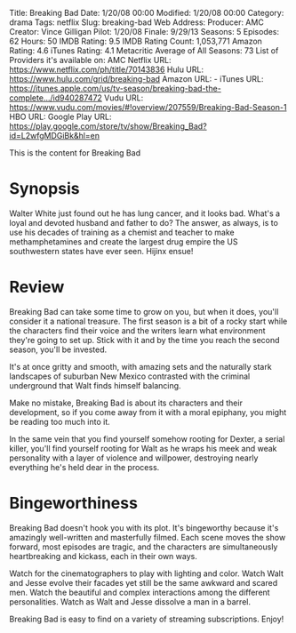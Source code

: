 Title: Breaking Bad
Date: 1/20/08 00:00
Modified: 1/20/08 00:00
Category: drama
Tags: netflix
Slug: breaking-bad
Web Address: 
Producer: AMC
Creator: Vince Gilligan
Pilot: 1/20/08
Finale: 9/29/13
Seasons: 5
Episodes: 62
Hours: 50
IMDB Rating: 9.5
IMDB Rating Count: 1,053,771
Amazon Rating: 4.6
iTunes Rating: 4.1
Metacritic Average of All Seasons: 73
List of Providers it's available on: AMC
Netflix URL: https://www.netflix.com/ph/title/70143836
Hulu URL: https://www.hulu.com/grid/breaking-bad
Amazon URL: -
iTunes URL: https://itunes.apple.com/us/tv-season/breaking-bad-the-complete.../id940287472
Vudu URL: https://www.vudu.com/movies/#!overview/207559/Breaking-Bad-Season-1
HBO URL: 
Google Play URL: https://play.google.com/store/tv/show/Breaking_Bad?id=L2wfgMDGiBk&hl=en



This is the content for Breaking Bad

Synopsis
==

Walter White just found out he has lung cancer, and it looks bad. What's a loyal and devoted husband and father to do? The answer, as always, is to use his decades of training as a chemist and teacher to make methamphetamines and create the largest drug empire the US southwestern states have ever seen. Hijinx ensue!

Review
==

Breaking Bad can take some time to grow on you, but when it does, you'll consider it a national treasure. The first season is a bit of a rocky start while the characters find their voice and the writers learn what environment they're going to set up. Stick with it and by the time you reach the second season, you'll be invested.

It's at once gritty and smooth, with amazing sets and the naturally stark landscapes of suburban New Mexico contrasted with the criminal underground that Walt finds himself balancing.

Make no mistake, Breaking Bad is about its characters and their development, so if you come away from it with a moral epiphany, you might be reading too much into it.

In the same vein that you find yourself somehow rooting for Dexter, a serial killer, you'll find yourself rooting for Walt as he wraps his meek and weak personality with a layer of violence and willpower, destroying nearly everything he's held dear in the process.

Bingeworthiness
==

Breaking Bad doesn't hook you with its plot. It's bingeworthy because it's amazingly well-written and masterfully filmed. Each scene moves the show forward, most episodes are tragic, and the characters are simultaneously heartbreaking and kickass, each in their own ways.

Watch for the cinematographers to play with lighting and color. Watch Walt and Jesse evolve their facades yet still be the same awkward and scared men. Watch the beautiful and complex interactions among the different personalities. Watch as Walt and Jesse dissolve a man in a barrel.

Breaking Bad is easy to find on a variety of streaming subscriptions. Enjoy!